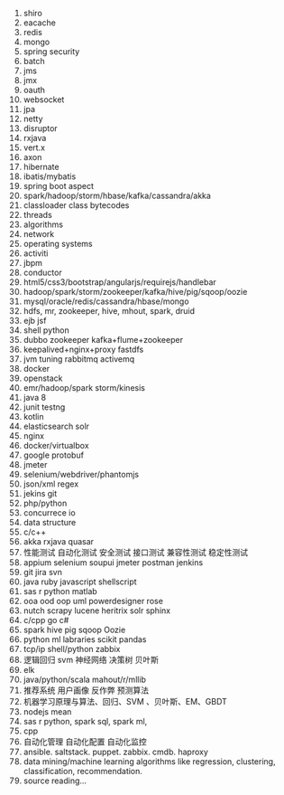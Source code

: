 1. shiro
2. eacache
3. redis
4. mongo
5. spring security
6. batch
7. jms
8. jmx
9. oauth
10. websocket
11. jpa
12. netty
13. disruptor
14. rxjava
15. vert.x
16. axon
17. hibernate
18. ibatis/mybatis
19. spring boot aspect
20. spark/hadoop/storm/hbase/kafka/cassandra/akka
21. classloader class bytecodes
22. threads
23. algorithms
24. network
25. operating systems
26. activiti
27. jbpm
28. conductor
29. html5/css3/bootstrap/angularjs/requirejs/handlebar
30. hadoop/spark/storm/zookeeper/kafka/hive/pig/sqoop/oozie
31. mysql/oracle/redis/cassandra/hbase/mongo
32. hdfs, mr, zookeeper, hive, mhout, spark, druid
33. ejb jsf
34. shell python
35. dubbo zookeeper kafka+flume+zookeeper
36. keepalived+nginx+proxy fastdfs
37. jvm tuning rabbitmq activemq
38. docker
39. openstack
40. emr/hadoop/spark storm/kinesis
41. java 8
42. junit testng
43. kotlin
44. elasticsearch solr
45. nginx
46. docker/virtualbox
47. google protobuf
48. jmeter
49. selenium/webdriver/phantomjs
50. json/xml regex
51. jekins git
52. php/python
53. concurrece io
54. data structure
55. c/c++ 
56. akka rxjava quasar
57. 性能测试 自动化测试 安全测试 接口测试 兼容性测试 稳定性测试 
58. appium selenium soupui jmeter postman jenkins
59. git jira svn
60. java ruby javascript shellscript
61. sas r python matlab
62. ooa ood oop uml powerdesigner rose
63. nutch scrapy lucene heritrix solr sphinx
64. c/cpp go c#
65. spark hive pig sqoop Oozie
66. python ml labraries scikit pandas
67. tcp/ip shell/python zabbix 
68. 逻辑回归 svm 神经网络 决策树 贝叶斯
69. elk
70. java/python/scala mahout/r/mllib
71. 推荐系统 用户画像 反作弊 预测算法
72. 机器学习原理与算法、回归、SVM 、贝叶斯、EM、GBDT
73. nodejs mean
74. sas r python, spark sql, spark ml,
75. cpp
76. 自动化管理 自动化配置 自动化监控
77. ansible. saltstack. puppet. zabbix. cmdb. haproxy
78. data mining/machine learning algorithms like regression, clustering, classification, recommendation.
79. source reading...


